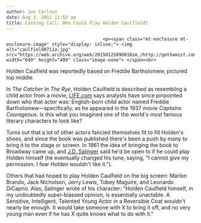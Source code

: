```yaml
---
author: Jen Carlson
date: Aug 3, 2011 11:52 am
title: Casting Call: Who Could Play Holden Caulfield?
---
```


	
										<p><span class="mt-enclosure mt-enclosure-image" style="display: inline;"> <img alt="caulfield0711a.jpg" src="https://web.archive.org/web/20150125090010im_/http://gothamist.com/attachments/arts_jen/caulfield0711a.jpg" width="640" height="499" class="image-none"> </span><br>
<span class="photo_caption">Holden Caulfield was reportedly based on Freddie Bartholomew, pictured top middle.</span></p>

<p>In <em>The Catcher In The Rye</em>, Holden Caulfield is described as resembling a child actor from a movie; <a href="https://web.archive.org/web/20150125090010/http://www.life.com/gallery/62491/salinger-and-catcher-in-the-rye">LIFE.com</a> says analysts have since pinpointed down who that actor was: English-born child actor named Freddie Bartholomew&#x2014;specifically, as he appeared in the 1937 movie <em>Captains Courageous</em>. Is this what you imagined one of the world&apos;s most famous literary characters to look like? </p>

<p>Turns out that a lot of other actors fancied themselves fit to fill Holden&apos;s shoes, and since the book was published there&apos;s been a push by many to bring it to the stage or screen. In 1961 the idea of bringing the book to Broadway came up, and <a href="https://web.archive.org/web/20150125090010/http://gothamist.com/tags/jdsalinger">J.D. Salinger</a> said he&apos;d be open to if he could play Holden himself (he eventually changed his tune, saying, &quot;I cannot give my permission. I fear Holden wouldn&apos;t like it.&quot;). </p>

<p>Others that had hoped to play Holden Caulfield on the big screen: Marlon Brando, Jack Nicholson, Jerry Lewis, Tobey Maguire, and Leonardo DiCaprio. Alas, Salinger wrote of his character: &quot;Holden Caulfield himself, in my undoubtedly super-biassed opinion, is essentially unactable. A Sensitive, Intelligent, Talented Young Actor in a Reversible Coat wouldn&apos;t nearly be enough. It would take someone with X to bring it off, and no very young man even if he has X quite knows what to do with it.&quot;</p>					
										
									
				